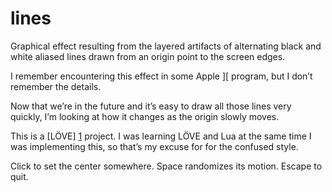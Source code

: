 lines
=====

Graphical effect resulting from the layered artifacts of alternating black and white aliased lines drawn from an origin point to the screen edges.

I remember encountering this effect in some Apple ][ program, but I don’t remember the details.

Now that we’re in the future and it’s easy to draw all those lines very quickly, I’m looking at how it changes as the origin slowly moves.

This is a [LÖVE] [1] project. I was learning LÖVE and Lua at the same time I was implementing this, so that’s my excuse for for the confused style.

  [1]: http://love2d.org

Click to set the center somewhere. Space randomizes its motion. Escape to quit.